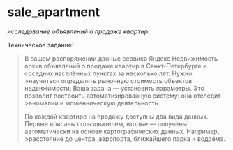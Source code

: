 # sale_apartment

_исследование объявлений о продаже квартир_

Техническое задание:

> В вашем распоряжении данные сервиса Яндекс Недвижимость — архив объявлений о продаже квартир в Санкт-Петербурге и соседних населённых пунктах за несколько лет. Нужно >научиться определять рыночную стоимость объектов недвижимости. Ваша задача — установить параметры. Это позволит построить автоматизированную систему: она отследит >аномалии и мошенническую деятельность.
>
> По каждой квартире на продажу доступны два вида данных. Первые вписаны пользователем, вторые — получены автоматически на основе картографических данных. Например, >расстояние до центра, аэропорта, ближайшего парка и водоёма.
